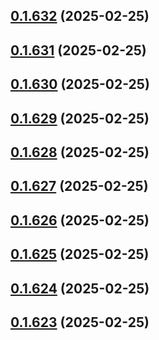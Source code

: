 ## [0.1.632](https://github.com/binary-braids/terraform-oracle/compare/v0.1.631...v0.1.632) (2025-02-25)



## [0.1.631](https://github.com/binary-braids/terraform-oracle/compare/v0.1.630...v0.1.631) (2025-02-25)



## [0.1.630](https://github.com/binary-braids/terraform-oracle/compare/v0.1.629...v0.1.630) (2025-02-25)



## [0.1.629](https://github.com/binary-braids/terraform-oracle/compare/v0.1.628...v0.1.629) (2025-02-25)



## [0.1.628](https://github.com/binary-braids/terraform-oracle/compare/v0.1.627...v0.1.628) (2025-02-25)



## [0.1.627](https://github.com/binary-braids/terraform-oracle/compare/v0.1.626...v0.1.627) (2025-02-25)



## [0.1.626](https://github.com/binary-braids/terraform-oracle/compare/v0.1.625...v0.1.626) (2025-02-25)



## [0.1.625](https://github.com/binary-braids/terraform-oracle/compare/v0.1.624...v0.1.625) (2025-02-25)



## [0.1.624](https://github.com/binary-braids/terraform-oracle/compare/v0.1.623...v0.1.624) (2025-02-25)



## [0.1.623](https://github.com/binary-braids/terraform-oracle/compare/v0.1.622...v0.1.623) (2025-02-25)



